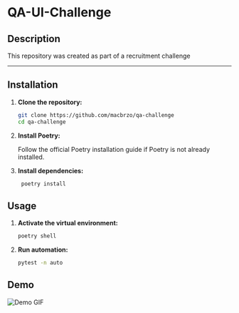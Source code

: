 # QA-UI-Challenge

## Description
This repository was created as part of a recruitment challenge

---

## Installation

1. **Clone the repository:**

   ```bash
   git clone https://github.com/macbrzo/qa-challenge
   cd qa-challenge
   ```
2. **Install Poetry:**

    Follow the official Poetry installation guide if Poetry is not already installed.

3. **Install dependencies:**
   ```bash
    poetry install
   ```

## Usage

1. **Activate the virtual environment:**

   ```bash
   poetry shell
   ```
2. **Run automation:**

    ```bash
   pytest -n auto
   ```

## Demo
![Demo GIF](assets/iphoneX_automation.gif)
